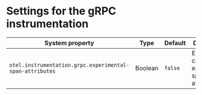 # Settings for the gRPC instrumentation

| System property                                          | Type    | Default | Description                                         |
| -------------------------------------------------------- | ------- | ------- | --------------------------------------------------- |
| `otel.instrumentation.grpc.experimental-span-attributes` | Boolean | `false` | Enable the capture of experimental span attributes. |

